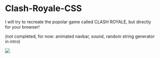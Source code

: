 # Clash-Royale-CSS
I will try to recreate the popolar game called CLASH ROYALE, but directly for your browser!  

(not completed, for now: animated navbar, sound, random string generator in intro)


![](https://visitor-badge.glitch.me/badge?page_id=NavBar_ClashRoyale_CSS)
